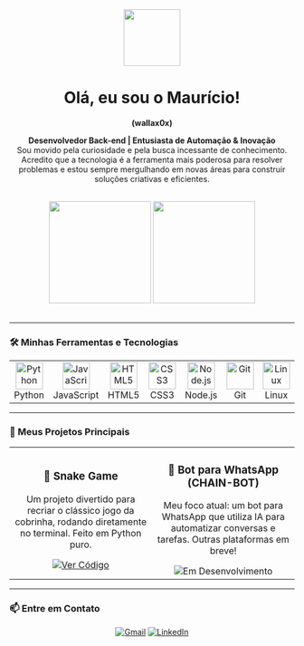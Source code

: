 <div align="center">
  <img src="https://media.giphy.com/media/M9gbBd9nbDrOTu1Mqx/giphy.gif" width="100"/>
  <h1 align="center">Olá, eu sou o Maurício!</h1>
  <p align="center">
    <strong>(wallax0x)</strong>
  </p>
</div>

<div align="center">
  <p align="center">
    <strong>Desenvolvedor Back-end | Entusiasta de Automação & Inovação</strong>
    <br />
    Sou movido pela curiosidade e pela busca incessante de conhecimento. Acredito que a tecnologia é a ferramenta mais poderosa para resolver problemas e estou sempre mergulhando em novas áreas para construir soluções criativas e eficientes.
  </p>
</div>

<br>

<div align="center">
  <img height="180em" src="https://github-readme-stats.vercel.app/api?username=wallax0x&show_icons=true&theme=dracula&count_private=true"/>
  <img height="180em" src="https://github-readme-stats.vercel.app/api/top-langs/?username=wallax0x&layout=compact&theme=dracula&langs_count=10"/>
</div>

<br>

---

### 🛠️ Minhas Ferramentas e Tecnologias

<table align="center">
  <tr>
    <td align="center" width="96">
      <a href="#macropower-tech">
        <img src="https://cdn.jsdelivr.net/gh/devicons/devicon/icons/python/python-original.svg" width="48" height="48" alt="Python" />
      </a>
      <br>Python
    </td>
    <td align="center" width="96">
      <a href="#macropower-tech">
        <img src="https://cdn.jsdelivr.net/gh/devicons/devicon/icons/javascript/javascript-plain.svg" width="48" height="48" alt="JavaScript" />
      </a>
      <br>JavaScript
    </td>
    <td align="center" width="96">
      <a href="#macropower-tech">
        <img src="https://cdn.jsdelivr.net/gh/devicons/devicon/icons/html5/html5-original.svg" width="48" height="48" alt="HTML5" />
      </a>
      <br>HTML5
    </td>
    <td align="center" width="96">
      <a href="#macropower-tech">
        <img src="https://cdn.jsdelivr.net/gh/devicons/devicon/icons/css3/css3-original.svg" width="48" height="48" alt="CSS3" />
      </a>
      <br>CSS3
    </td>
    <td align="center" width="96">
      <a href="#macropower-tech">
        <img src="https://cdn.jsdelivr.net/gh/devicons/devicon/icons/nodejs/nodejs-original.svg" width="48" height="48" alt="Node.js" />
      </a>
      <br>Node.js
    </td>
    <td align="center" width="96">
      <a href="#macropower-tech">
        <img src="https://cdn.jsdelivr.net/gh/devicons/devicon/icons/git/git-original.svg" width="48" height="48" alt="Git" />
      </a>
      <br>Git
    </td>
     <td align="center" width="96">
      <a href="#macropower-tech">
        <img src="https://cdn.jsdelivr.net/gh/devicons/devicon/icons/linux/linux-original.svg" width="48" height="48" alt="Linux" />
      </a>
      <br>Linux
    </td>
  </tr>
</table>

---

### 🚀 Meus Projetos Principais

<table align="center">
<tr border: none;>
<td width="50%" align="center">
  <div align="center">
    <h3>🐍 Snake Game</h3>
    <p>Um projeto divertido para recriar o clássico jogo da cobrinha, rodando diretamente no terminal. Feito em Python puro.</p>
    <div align="center">
      <a href="https://github.com/wallax0x/Snake-game" target="_blank">
      <img src="https://img.shields.io/badge/Ver%20C%C3%B3digo-20232A?style=for-the-badge&logo=github&logoColor=white" alt="Ver Código">
      </a>
    </div>
  </div>
</td>
<td width="50%" align="center">
  <div align="center">
    <h3>🤖 Bot para WhatsApp (CHAIN-BOT)</h3>
    <p>Meu foco atual: um bot para WhatsApp que utiliza IA para automatizar conversas e tarefas. Outras plataformas em breve!</p>
    <div align="center">
      <img src="https://img.shields.io/badge/Em%20Desenvolvimento-grey?style=for-the-badge" alt="Em Desenvolvimento">
    </div>
  </div>
</td>
</tr>
</table>

---

### 📫 Entre em Contato

<p align="center">
  <a href="mailto:mauriciosalesdefarias05@gmail.com"><img src="https://img.shields.io/badge/Gmail-D14836?style=for-the-badge&logo=gmail&logoColor=white" alt="Gmail"></a>
  <a href="https://www.linkedin.com/in/mauricio-sales-de-farias-973300269" target="_blank"><img src="https://img.shields.io/badge/LinkedIn-0077B5?style=for-the-badge&logo=linkedin&logoColor=white" alt="LinkedIn"></a>
</p>

